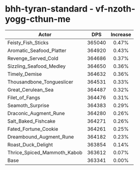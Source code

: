 # bhh-tyran-standard - vf-nzoth-yogg-cthun-me
| Actor | DPS | Increase |
|---|:---:|:---:|
|Feisty_Fish_Sticks|365040|0.47%|
|Aromatic_Seafood_Platter|364920|0.43%|
|Revenge_Served_Cold|364686|0.37%|
|Sizzling_Seafood_Medley|364650|0.36%|
|Timely_Demise|364632|0.36%|
|Thousandbone_Tongueslicer|364531|0.33%|
|Great_Cerulean_Sea|364487|0.32%|
|Filet_of_Fangs|364476|0.31%|
|Seamoth_Surprise|364383|0.29%|
|Draconic_Augment_Rune|364280|0.26%|
|Salt_Baked_Fishcake|364271|0.26%|
|Fated_Fortune_Cookie|364261|0.25%|
|Dreambound_Augment_Rune|364182|0.23%|
|Roast_Duck_Delight|363854|0.14%|
|Thrice_Spiced_Mammoth_Kabob|363612|0.07%|
|Base|363341|0.00%|
